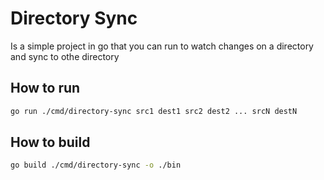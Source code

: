 # Directory Sync

Is a simple project in go that you can run to watch changes on a directory and 
sync to othe directory

## How to run

```bash
go run ./cmd/directory-sync src1 dest1 src2 dest2 ... srcN destN
```

## How to build

```bash
go build ./cmd/directory-sync -o ./bin
```